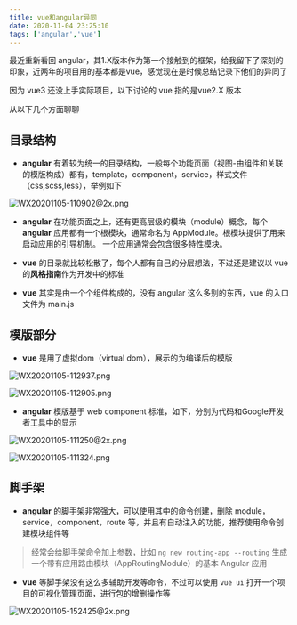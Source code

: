 ```yaml
---
title: vue和angular异同
date: 2020-11-04 23:25:10
tags: ['angular','vue']
---
```


最近重新看回 angular，其1.X版本作为第一个接触到的框架，给我留下了深刻的印象，近两年的项目用的基本都是vue，感觉现在是时候总结记录下他们的异同了

<!--more-->

因为 vue3 还没上手实际项目，以下讨论的 vue 指的是vue2.X 版本

从以下几个方面聊聊

## 目录结构 ##

* **angular** 有着较为统一的目录结构，一般每个功能页面（视图-由组件和关联的模版构成）都有，template，component，service，样式文件（css,scss,less），举例如下

![WX20201105-110902@2x.png](http://ww1.sinaimg.cn/large/40c136bfgy1gke4flbxt4j20fe09ijs6.jpg)

* **angular** 在功能页面之上，还有更高层级的模块（module）概念，每个 **angular** 应用都有一个根模块，通常命名为 AppModule。根模块提供了用来启动应用的引导机制。 一个应用通常会包含很多特性模块。

* **vue** 的目录就比较松散了，每个人都有自己的分层想法，不过还是建议以 vue 的**风格指南**作为开发中的标准

* **vue** 其实是由一个个组件构成的，没有 angular 这么多别的东西，vue 的入口文件为 main.js

## 模版部分 ##

* **vue** 是用了虚拟dom（virtual dom），展示的为编译后的模版

![WX20201105-112937.png](http://ww1.sinaimg.cn/large/40c136bfgy1gke51ze13gj20fk0gg406.jpg)

![WX20201105-112905.png](http://ww1.sinaimg.cn/large/40c136bfgy1gke52nf3mlj20pc0epacq.jpg)

* **angular** 模版基于 web component 标准，如下，分别为代码和Google开发者工具中的显示

![WX20201105-111250@2x.png](http://ww1.sinaimg.cn/large/40c136bfgy1gke4k6fl7uj211k0gctcj.jpg)

![WX20201105-111324.png](http://ww1.sinaimg.cn/large/40c136bfgy1gke4kj5aerj20rp08agnu.jpg)

## 脚手架 ##

* **angular** 的脚手架非常强大，可以使用其中的命令创建，删除 module，service，component，route 等，并且有自动注入的功能，推荐使用命令创建模块组件等

> 经常会给脚手架命令加上参数，比如 `ng new routing-app --routing` 生成一个带有应用路由模块（AppRoutingModule）的基本 Angular 应用
* **vue** 等脚手架没有这么多辅助开发等命令，不过可以使用 ` vue ui ` 打开一个项目的可视化管理页面，进行包的增删操作等

![WX20201105-152425@2x.png](http://ww1.sinaimg.cn/large/40c136bfgy1gkebrx59lkj22l61jogwc.jpg)